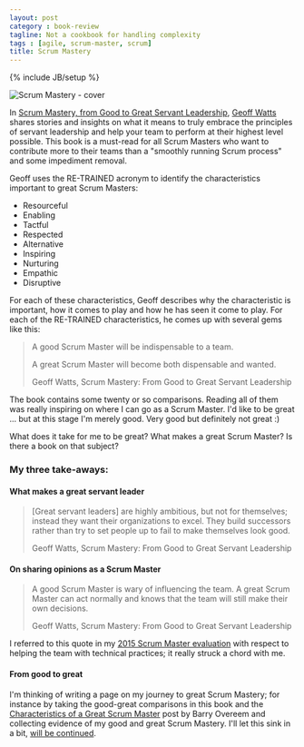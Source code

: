 ```yaml
---
layout: post
category : book-review
tagline: Not a cookbook for handling complexity
tags : [agile, scrum-master, scrum]
title: Scrum Mastery
---
```

{% include JB/setup %}

<img src="https://images-na.ssl-images-amazon.com/images/I/51BoVEv9t4L._SY344_BO1,204,203,200_.jpg" 
     alt="Scrum Mastery - cover"
     class="pull-right">

In [Scrum Mastery, from Good to Great Servant Leadership][Scrum Mastery], 
[Geoff Watts] shares stories and insights on what it means to
truly embrace the principles of servant leadership
and help your team to perform at their highest level possible.
This book is a must-read for all Scrum Masters who want to contribute more to their teams
than a "smoothly running Scrum process" and some impediment removal.

Geoff uses the RE-TRAINED acronym to identify the characteristics important to great Scrum Masters:

 * Resourceful
 * Enabling
 * Tactful
 * Respected
 * Alternative
 * Inspiring
 * Nurturing
 * Empathic
 * Disruptive

For each of these characteristics, Geoff describes why the characteristic is important,
how it comes to play and how he has seen it come to play. 
For each of the RE-TRAINED characteristics, he comes up with several gems like this:

> A good Scrum Master will be indispensable to a team.
>
> A great Scrum Master will become both dispensable and wanted.
>
> <footer>Geoff Watts, Scrum Mastery: From Good to Great Servant Leadership</footer>

The book contains some twenty or so comparisons.
Reading all of them was really inspiring on where I can go as a Scrum Master.
I'd like to be great ... but at this stage I'm merely good. 
Very good but definitely not great :)

What does it take for me to be great? What makes a great Scrum Master? Is there a book on that subject?


### My three take-aways:

#### What makes a great servant leader

> [Great servant leaders] are highly ambitious, but not for themselves;
> instead they want their organizations to excel.
> They build successors rather than
> try to set people up to fail to make themselves look good. 
>
> <footer>Geoff Watts, Scrum Mastery: From Good to Great Servant Leadership</footer>

#### On sharing opinions as a Scrum Master

> A good Scrum Master is wary of influencing the team.
> A great Scrum Master can act normally 
> and knows that the team will still make their own decisions.
>
> <footer>Geoff Watts, Scrum Mastery: From Good to Great Servant Leadership</footer>

I referred to this quote in my 
[2015 Scrum Master evaluation](/learn/2016/02/12/scrummaster-assessment)
with respect to helping the team with technical practices; 
it really struck a chord with me.

#### From good to great

I'm thinking of writing a page on my journey to great Scrum Mastery;
for instance by taking the good-great comparisons in this book and the
[Characteristics of a Great Scrum Master] post by Barry Overeem 
and collecting evidence of my good and great Scrum Mastery.
I'll let this sink in a bit, [will be continued].

  [Scrum Mastery]: http://www.amazon.de/Scrum-Mastery-Good-Great-Servant-Leadership/dp/0957587406/ref=sr_1_1?ie=UTF8&qid=1455868624&sr=8-1&keywords=scrum+mastery
  [Geoff Watts]: https://inspectandadapt.com/
  [Characteristics of a Great Scrum Master]: http://blog.scrum.org/the/
  [will be continued]: https://trello.com/c/g8vyuGTK/100-from-good-to-great-scrum-mastery-tracker-page
  
